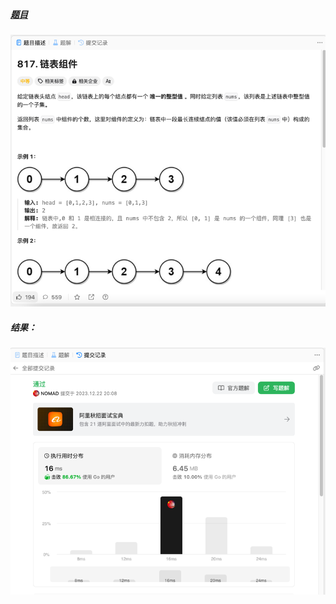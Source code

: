 ##### [题目](https://leetcode.cn/problems/linked-list-components/description/)
![pic](img.png)
##### 结果：
![pic](result.png)